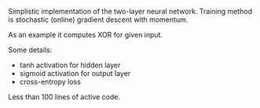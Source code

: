 Simplistic implementation of the two-layer neural network.
Training method is stochastic (online) gradient descent with momentum.

As an example it computes XOR for given input.

Some details:
- tanh activation for hidden layer
- sigmoid activation for output layer
- cross-entropy loss

Less than 100 lines of active code.
